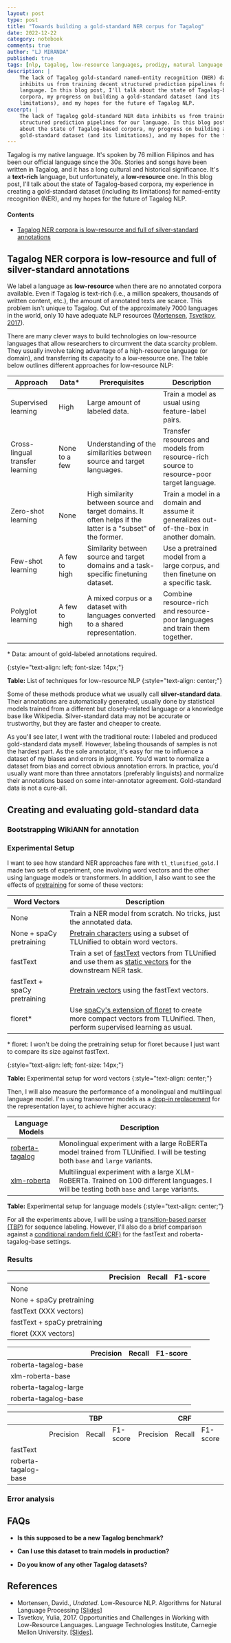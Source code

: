 ```yaml
---
layout: post
type: post
title: "Towards building a gold-standard NER corpus for Tagalog"
date: 2022-12-22
category: notebook
comments: true
author: "LJ MIRANDA"
published: true
tags: [nlp, tagalog, low-resource languages, prodigy, natural language processing, machine learning]
description: |
    The lack of Tagalog gold-standard named-entity recognition (NER) data
    inhibits us from training decent structured prediction pipelines for our
    language. In this blog post, I'll talk about the state of Tagalog-based
    corpora, my progress on building a gold-standard dataset (and its
    limitations), and my hopes for the future of Tagalog NLP.
excerpt: |
    The lack of Tagalog gold-standard NER data inhibits us from training decent
    structured prediction pipelines for our language. In this blog post, I'll talk
    about the state of Tagalog-based corpora, my progress on building a
    gold-standard dataset (and its limitations), and my hopes for the future of Tagalog NLP.
---
```



<span class="firstcharacter">T</span>agalog is my native language. It's spoken
by 76 million Filipinos and has been our official language since the 30s. 
Stories and songs have been written in Tagalog, and it has a long cultural and
historical significance. It's a **text-rich** language, but unfortunately, a
**low-resource** one. In this blog post, I'll talk about the state of
Tagalog-based corpora, my experience in creating a gold-standard dataset
(including its limitations) for named-entity recognition (NER), and my hopes for
the future of Tagalog NLP.

#### Contents

- [Tagalog NER corpora is low-resource and full of silver-standard annotations](#corpora)

## <a id="corpora"></a>Tagalog NER corpora is low-resource and full of silver-standard annotations

We label a language as **low-resource** when there are no annotated corpora
available. Even if Tagalog is text-rich (i.e., a million speakers, thousands of
written content, etc.), the amount of annotated texts are scarce. This problem
isn't unique to Tagalog. Out of the approximately 7000 languages in the world,
only 10 have adequate NLP resources ([Mortensen](#mortensen), [Tsvetkov, 2017](#tsvetkov2017opportunities)). 


There are many clever ways to build technologies on low-resource languages that
allow researchers to circumvent the data scarcity problem. They usually involve
taking advantage of a high-resource language (or domain), and transferring its
capacity to a low-resource one. The table below outlines different approaches for
low-resource NLP:


| Approach                        | Data*  | Prerequisites                                                                                                | Description                                                                               |
|---------------------------------|----------------------|--------------------------------------------------------------------------------------------------------------|-------------------------------------------------------------------------------------------|
| Supervised learning             | High                 | Large amount of labeled data.                                                                                 | Train a model as usual using feature-label pairs.                                                   |
| Cross-lingual transfer learning | None to a few        | Understanding of the similarities between source and target languages.                                       | Transfer resources and models from resource-rich source to resource-poor target language. |
| Zero-shot learning              | None                 | High similarity between source and target domains. It often helps if the latter is a "subset" of the former. | Train a model in a domain and assume it generalizes out-of-the-box in another domain.     |
| Few-shot learning               | A few to high        | Similarity between source and target domains and a task-specific finetuning dataset.                         | Use a pretrained model from a large corpus, and then finetune on a specific task.         |
| Polyglot learning               | A few to high        | A mixed corpus or a dataset with languages converted to a shared representation.                             | Combine resource-rich and resource-poor languages and train them together.                |

<p>* Data: amount of gold-labeled annotations required.</p>
{:style="text-align: left; font-size: 14px;"}

**Table:** List of techniques for low-resource NLP
{:style="text-align: center;"}

Some of these methods produce what we usually call  **silver-standard data**.
Their annotations are automatically generated, usually done by statistical
models trained from a different but closely-related language or a knowledge base
like Wikipedia. Silver-standard data may not be accurate or trustworthy, but
they are faster and cheaper to create.



<!-- RRL 

WikiANN

maybe a table?


-->


As you'll see later, I went with the traditional route: I labeled and produced
gold-standard data myself. However, labeling thousands of samples is not the
hardest part. As the sole annotator, it's easy for me to influence a dataset of
my biases and errors in judgment. You'd want to normalize a dataset from bias
and correct obvious annotation errors.  In practice, you'd usually want more
than three annotators (preferably linguists) and normalize their annotations
based on some inter-annotator agreement. Gold-standard data is not a cure-all. 

## Creating and evaluating gold-standard data


### Bootstrapping WikiANN for annotation




### Experimental Setup

I want to see how standard NER approaches fare with `tl_tlunified_gold`. I made
two sets of experiment, one involving word vectors and the other using language
models or transformers. In addition, I also want to see the effects of
[pretraining](https://spacy.io/usage/embeddings-transformers#pretraining) for
some of these vectors:

| Word Vectors                 | Description                                                                          |
|------------------------------|--------------------------------------------------------------------------------------|
| None                         | Train a NER model from scratch. No tricks, just the annotated data.                  |
| None + spaCy pretraining     | [Pretrain characters](https://spacy.io/api/architectures#pretrain_chars) using a subset of TLUnified to obtain word vectors. |
| fastText                     | Train a set of [fastText](https://fasttext.cc/) vectors from TLUnified and use them as [static vectors](https://spacy.io/usage/embeddings-transformers#static-vectors) for the downstream NER task. |
| fastText + spaCy pretraining | [Pretrain vectors](https://spacy.io/api/architectures#pretrain_vectors) using the fastText vectors.                          |
| floret*                       | Use [spaCy's extension of floret](https://github.com/explosion/floret) to create more compact vectors from TLUnified. Then, perform supervised learning as usual. | 

<p>* floret: I won't be doing the pretraining setup for floret because I just want to compare its size against fastText.</p>
{:style="text-align: left; font-size: 14px;"}

**Table:** Experimental setup for word vectors
{:style="text-align: center;"}

Then, I will also measure the performance of a monolingual and multilingual
language model. I'm using transormer models as a [drop-in replacement](https://spacy.io/usage/embeddings-transformers#transformers) for
the representation layer, to achieve higher accuracy:

| Language Models       | Description                                                              |
|-----------------------|--------------------------------------------------------------------------|
| [roberta-tagalog](https://huggingface.co/jcblaise/roberta-tagalog-large) | Monolingual experiment with a large RoBERTa model trained from TLUnified. I will be testing both `base` and `large` variants. |
| [xlm-roberta](https://huggingface.co/xlm-roberta-large)      | Multilingual experiment with a large XLM-RoBERTa. Trained on 100 different languages. I will be testing both `base` and `large` variants. |

**Table:** Experimental setup for language models
{:style="text-align: center;"}

For all the experiments above, I will be using a [transition-based
parser (TBP)](https://spacy.io/api/entityrecognizer) for sequence labeling.  However,
I'll also do a brief comparison against a [conditional random field
(CRF)](https://github.com/talmago/spacy_crfsuite) for the fastText and
roberta-tagalog-base settings.

### Results

|                              | Precision | Recall | F1-score |
|------------------------------|-----------|--------|----------|
| None                         |           |        |          |
| None + spaCy pretraining     |           |        |          |
| fastText (XXX vectors)       |           |        |          |
| fastText + spaCy pretraining |           |        |          |
| floret (XXX vectors)         |           |        |          |


|                       | Precision | Recall | F1-score |
|-----------------------|-----------|--------|----------|
| roberta-tagalog-base  |           |        |          |
| xlm-roberta-base      |           |        |          |
| roberta-tagalog-large |           |        |          |
| roberta-tagalog-base  |           |        |          |

|                      |           | TBP |          |           | CRF |          |
|----------------------|-----------|-------------------------|----------|-----------|--------------------------------|----------|
|                      | Precision | Recall                  | F1-score | Precision | Recall                         | F1-score |
| fastText             |           |                         |          |           |                                |          |
| roberta-tagalog-base |           |                         |          |           |                                |          |


### Error analysis

<!--
I trained three types of model:

- (Zero-shot learning) A model based from silver-standard WikiANN data. Hope it generalizes here. 
- (Few-shot learning, monolingual) A model based from the pretrained Tagalog-BERT dataset, finetuned with my gold-standard training data
- (Few-shot learning, multilingual1) A model based from the mBERT dataset, finetuned with my gold-standard training data
- (Few-shot learning, multilingual2) A model based from the XLM-R dataset, finetuned with my gold-standard training data
- (Supervised learning) A model based from my gold-standard training data, trained using spaCy
- (Supervised learning) A model based from my gold-standard training data with fastText vectors from TLUnified, trained using spaCy
- (Supervised learning) A model based from my gold-standard training data with fastText vectors from TLUnified? trained with BiLSTM CRF




-->


## FAQs

- **Is this supposed to be a new Tagalog benchmark?**


- **Can I use this dataset to train models in production?**

- **Do you know of any other Tagalog datasets?**








## References

-  <a id="mortensen">Mortensen, David.</a>, *Undated*. Low-Resource NLP. Algorithms for Natural Language Processing [[Slides]](http://demo.clab.cs.cmu.edu/algo4nlp20/slides/low-resource-nlp.pdf)
- <a id="tsvetkov2017opportunities">Tsvetkov, Yulia</a>, 2017. Opportunities and Challenges in Working with Low-Resource Languages. Language Technologies Institute, Carnegie Mellon University. [[Slides]](https://www.cs.cmu.edu/~ytsvetko/jsalt-part1.pdf). 

